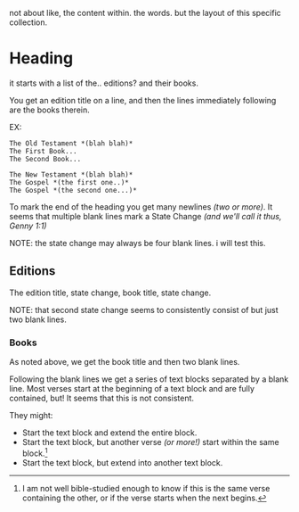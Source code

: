 not about like, the content within. the words. but the layout
of this specific collection.

# Heading
it starts with a list of the.. editions? and their books.

You get an edition title on a line, and then the lines
immediately following are the books therein.

EX:
```
The Old Testament *(blah blah)*
The First Book...
The Second Book...

The New Testament *(blah blah)*
The Gospel *(the first one..)*
The Gospel *(the second one...)*
```

To mark the end of the heading you get many newlines *(two or more)*.
It seems that multiple blank lines mark a State Change
*(and we'll call it thus, Genny 1:1)*

NOTE: the state change may always be four blank lines. i will test this.

## Editions
The edition title, state change, book title, state change.

NOTE: that second state change seems to consistently consist of
but just two blank lines.

### Books
As noted above, we get the book title and then two blank lines.

Following the blank lines we get a series of text blocks separated
by a blank line. Most verses start at the beginning of a text block
and are fully contained, but! It seems that this is not consistent.

They might:
- Start the text block and extend the entire block.
- Start the text block, but another verse *(or more!)* start within
the same block.[^1]
- Start the text block, but extend into another text block.

[^1]: I am not well bible-studied enough to know if this is
the same verse containing the other, or if the verse starts when the
next begins.